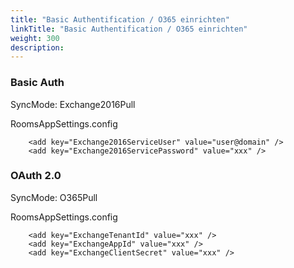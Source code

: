 ```yaml
---
title: "Basic Authentification / O365 einrichten"
linkTitle: "Basic Authentification / O365 einrichten"
weight: 300
description:
---
```

### Basic Auth
SyncMode: Exchange2016Pull

RoomsAppSettings.config

```
	<add key="Exchange2016ServiceUser" value="user@domain" />
	<add key="Exchange2016ServicePassword" value="xxx" />
```

### OAuth 2.0
SyncMode: O365Pull

RoomsAppSettings.config

```
	<add key="ExchangeTenantId" value="xxx" />
	<add key="ExchangeAppId" value="xxx" />
	<add key="ExchangeClientSecret" value="xxx" />
```